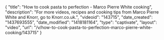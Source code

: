 {
    "title": "How to cook pasta to perfection - Marco Pierre White cooking",
    "description": "For more videos, recipes and cooking tips from Marco Pierre White and Knorr, go to Knorr.co.uk.",
    "videoid": "143715",
    "date_created": "1437693555",
    "date_modified": "1418181164",
    "type": "captivate",
    "layout": "video",
    "url": "\/v\/how-to-cook-pasta-to-perfection-marco-pierre-white-cooking\/143715"
}